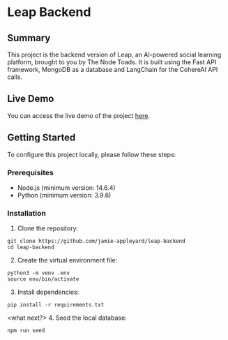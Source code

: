 # Leap Backend

## Summary

This project is the backend version of Leap, an AI-powered social learning platform, brought to you by The Node Toads. It is built using the Fast API framework, MongoDB as a database and LangChain for the CohereAI API calls. 

## Live Demo

You can access the live demo of the project [here](https://leap-backend-k05h.onrender.com).

## Getting Started

To configure this project locally, please follow these steps:

### Prerequisites

- Node.js (minimum version: 14.6.4)
- Python (minimum version: 3.9.6)

### Installation

1. Clone the repository:

```
git clone https://github.com/jamie-appleyard/leap-backend
cd leap-backend
```

2. Create the virtual environment file:

```
python3 -m venv .env
source env/bin/activate
```

3. Install dependencies:

```
pip install -r requirements.txt
```

<what next?>
4. Seed the local database:

```
npm run seed
```

